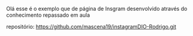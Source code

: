 Olá esse é o exemplo que de página de Insgram desenvolvido através do conhecimento repassado em aula

repositório: https://github.com/mascena19/instagramDIO-Rodrigo.git